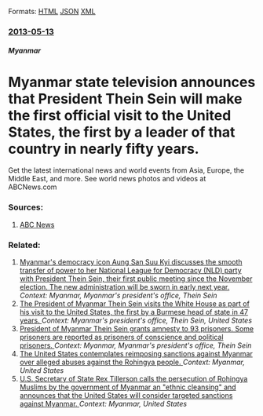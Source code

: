 
Formats: [HTML](/news/2013/05/13/myanmar-state-television-announces-that-president-thein-sein-will-make-the-first-official-visit-to-the-united-states-the-first-by-a-leader.html)  [JSON](/news/2013/05/13/myanmar-state-television-announces-that-president-thein-sein-will-make-the-first-official-visit-to-the-united-states-the-first-by-a-leader.json)  [XML](/news/2013/05/13/myanmar-state-television-announces-that-president-thein-sein-will-make-the-first-official-visit-to-the-united-states-the-first-by-a-leader.xml)  

### [2013-05-13](/news/2013/05/13/index.md)

##### Myanmar
# Myanmar state television announces that President Thein Sein will make the first official visit to the United States, the first by a leader of that country in nearly fifty years. 

Get the latest international news and world events from Asia, Europe, the Middle East, and more. See world news photos and videos at ABCNews.com


### Sources:

1. [ABC News](http://abcnews.go.com/International/wireStory/myanmar-president-make-official-us-visit-19168223#.UZEZEaJkOSo)

### Related:

1. [Myanmar's democracy icon Aung San Suu Kyi discusses the smooth transfer of power to her National League for Democracy (NLD) party with President Thein Sein, their first public meeting since the November election. The new administration will be sworn in early next year. ](/news/2015/12/2/myanmar-s-democracy-icon-aung-san-suu-kyi-discusses-the-smooth-transfer-of-power-to-her-national-league-for-democracy-nld-party-with-presi.md) _Context: Myanmar, Myanmar's president's office, Thein Sein_
2. [The President of Myanmar Thein Sein visits the White House as part of his visit to the United States, the first by a Burmese head of state in 47 years. ](/news/2013/05/20/the-president-of-myanmar-thein-sein-visits-the-white-house-as-part-of-his-visit-to-the-united-states-the-first-by-a-burmese-head-of-state-i.md) _Context: Myanmar's president's office, Thein Sein, United States_
3. [President of Myanmar Thein Sein grants amnesty to 93 prisoners. Some prisoners are reported as prisoners of conscience and political prisoners. ](/news/2013/04/23/president-of-myanmar-thein-sein-grants-amnesty-to-93-prisoners-some-prisoners-are-reported-as-prisoners-of-conscience-and-political-prisone.md) _Context: Myanmar, Myanmar's president's office, Thein Sein_
4. [The United States contemplates reimposing sanctions against Myanmar over alleged abuses against the Rohingya people. ](/news/2017/11/4/the-united-states-contemplates-reimposing-sanctions-against-myanmar-over-alleged-abuses-against-the-rohingya-people.md) _Context: Myanmar, United States_
5. [U.S. Secretary of State Rex Tillerson calls the persecution of Rohingya Muslims by the government of Myanmar an "ethnic cleansing" and announces that the United States will consider targeted sanctions against Myanmar. ](/news/2017/11/22/u-s-secretary-of-state-rex-tillerson-calls-the-persecution-of-rohingya-muslims-by-the-government-of-myanmar-an-ethnic-cleansing-and-annou.md) _Context: Myanmar, United States_
